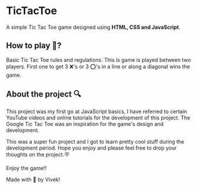 # TicTacToe
A simple Tic Tac Toe game designed using **HTML, CSS and JavaScript**.

## How to play :robot:?
Basic Tic Tac Toe rules and regulations.
This is game is played between two players.
First one to get 3 :x:'s or 3 :o:'s in a line or along a diagonal wins the game.


## About the project :mag:
This project was my first go at JavaScript basics, I have referred to certain YouTube videos and online tutorials for the development of this project. The Google Tic Tac Toe was an inspiration for the game's design and development. 

This was a super fun project and I got to learn pretty cool stuff during the development period. Hope you enjoy and please feel free to drop your thoughts on the project.:placard:

Enjoy the game:bangbang:



Made with 🖤 by Vivek!
